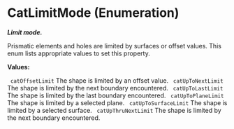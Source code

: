 # CatLimitMode (Enumeration)

**_Limit mode._**

Prismatic elements and holes are limited by surfaces or offset values. This enum lists appropriate values to set this property.

**Values:**

` catOffsetLimit`      The shape is limited by an offset value.
` catUpToNextLimit`      The shape is limited by the next boundary encountered.
` catUpToLastLimit`      The shape is limited by the last boundary encountered.
` catUpToPlaneLimit`      The shape is limited by a selected plane.
` catUpToSurfaceLimit`      The shape is limited by a selected surface.
` catUpThruNextLimit`      The shape is limited by the next boundary encountered.